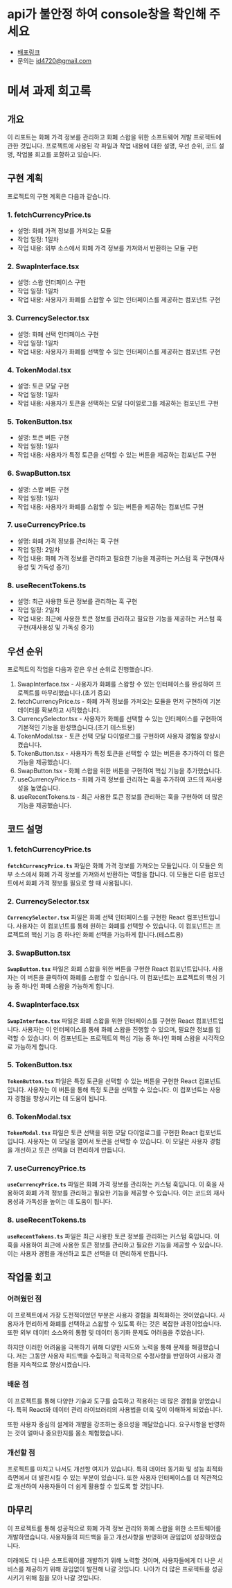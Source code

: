 # api가 불안정 하여 console창을 확인해 주세요
- [배포링크](https://my-swap-app.vercel.app)
- 문의는 id4720@gmail.com

# **메셔 과제 회고록**

## **개요**

이 리포트는 화폐 가격 정보를 관리하고 화폐 스왑을 위한 소프트웨어 개발 프로젝트에 관한 것입니다. 프로젝트에 사용된 각 파일과 작업 내용에 대한 설명, 우선 순위, 코드 설명, 작업물 회고를 포함하고 있습니다.

## **구현 계획**

프로젝트의 구현 계획은 다음과 같습니다.

### **1. fetchCurrencyPrice.ts**

- 설명: 화폐 가격 정보를 가져오는 모듈
- 작업 일정: 1일차
- 작업 내용: 외부 소스에서 화폐 가격 정보를 가져와서 반환하는 모듈 구현

### **2. SwapInterface.tsx**

- 설명: 스왑 인터페이스 구현
- 작업 일정: 1일차
- 작업 내용: 사용자가 화폐를 스왑할 수 있는 인터페이스를 제공하는 컴포넌트 구현

### **3. CurrencySelector.tsx**

- 설명: 화폐 선택 인터페이스 구현
- 작업 일정: 1일차
- 작업 내용: 사용자가 화폐를 선택할 수 있는 인터페이스를 제공하는 컴포넌트 구현

### **4. TokenModal.tsx**

- 설명: 토큰 모달 구현
- 작업 일정: 1일차
- 작업 내용: 사용자가 토큰을 선택하는 모달 다이얼로그를 제공하는 컴포넌트 구현

### **5. TokenButton.tsx**

- 설명: 토큰 버튼 구현
- 작업 일정: 1일차
- 작업 내용: 사용자가 특정 토큰을 선택할 수 있는 버튼을 제공하는 컴포넌트 구현

### **6. SwapButton.tsx**

- 설명: 스왑 버튼 구현
- 작업 일정: 1일차
- 작업 내용: 사용자가 화폐를 스왑할 수 있는 버튼을 제공하는 컴포넌트 구현

### **7. useCurrencyPrice.ts**

- 설명: 화폐 가격 정보를 관리하는 훅 구현
- 작업 일정: 2일차
- 작업 내용: 화폐 가격 정보를 관리하고 필요한 기능을 제공하는 커스텀 훅 구현(재사용성 및 가독성 증가)

### **8. useRecentTokens.ts**

- 설명: 최근 사용한 토큰 정보를 관리하는 훅 구현
- 작업 일정: 2일차
- 작업 내용: 최근에 사용한 토큰 정보를 관리하고 필요한 기능을 제공하는 커스텀 훅 구현(재사용성 및 가독성 증가)

## **우선 순위**

프로젝트의 작업을 다음과 같은 우선 순위로 진행했습니다.

1. SwapInterface.tsx - 사용자가 화폐를 스왑할 수 있는 인터페이스를 완성하여 프로젝트를 마무리했습니다.(초기 중요)
2. fetchCurrencyPrice.ts - 화폐 가격 정보를 가져오는 모듈을 먼저 구현하여 기본 데이터를 확보하고 시작했습니다.
3. CurrencySelector.tsx - 사용자가 화폐를 선택할 수 있는 인터페이스를 구현하여 기본적인 기능을 완성했습니다.(초기 테스트용)
4. TokenModal.tsx - 토큰 선택 모달 다이얼로그를 구현하여 사용자 경험을 향상시켰습니다.
5. TokenButton.tsx - 사용자가 특정 토큰을 선택할 수 있는 버튼을 추가하여 더 많은 기능을 제공했습니다.
6. SwapButton.tsx - 화폐 스왑을 위한 버튼을 구현하여 핵심 기능을 추가했습니다.
7. useCurrencyPrice.ts - 화폐 가격 정보를 관리하는 훅을 추가하여 코드의 재사용성을 높였습니다.
8. useRecentTokens.ts - 최근 사용한 토큰 정보를 관리하는 훅을 구현하여 더 많은 기능을 제공했습니다.

## **코드 설명**

### **1. fetchCurrencyPrice.ts**

**`fetchCurrencyPrice.ts`** 파일은 화폐 가격 정보를 가져오는 모듈입니다. 이 모듈은 외부 소스에서 화폐 가격 정보를 가져와서 반환하는 역할을 합니다. 이 모듈은 다른 컴포넌트에서 화폐 가격 정보를 필요로 할 때 사용됩니다.

### **2. CurrencySelector.tsx**

**`CurrencySelector.tsx`** 파일은 화폐 선택 인터페이스를 구현한 React 컴포넌트입니다. 사용자는 이 컴포넌트를 통해 원하는 화폐를 선택할 수 있습니다. 이 컴포넌트는 프로젝트의 핵심 기능 중 하나인 화폐 선택을 가능하게 합니다.(테스트용)

### **3. SwapButton.tsx**

**`SwapButton.tsx`** 파일은 화폐 스왑을 위한 버튼을 구현한 React 컴포넌트입니다. 사용자는 이 버튼을 클릭하여 화폐를 스왑할 수 있습니다. 이 컴포넌트는 프로젝트의 핵심 기능 중 하나인 화폐 스왑을 가능하게 합니다.

### **4. SwapInterface.tsx**

**`SwapInterface.tsx`** 파일은 화폐 스왑을 위한 인터페이스를 구현한 React 컴포넌트입니다. 사용자는 이 인터페이스를 통해 화폐 스왑을 진행할 수 있으며, 필요한 정보를 입력할 수 있습니다. 이 컴포넌트는 프로젝트의 핵심 기능 중 하나인 화폐 스왑을 시각적으로 가능하게 합니다.

### **5. TokenButton.tsx**

**`TokenButton.tsx`** 파일은 특정 토큰을 선택할 수 있는 버튼을 구현한 React 컴포넌트입니다. 사용자는 이 버튼을 통해 특정 토큰을 선택할 수 있습니다. 이 컴포넌트는 사용자 경험을 향상시키는 데 도움이 됩니다.

### **6. TokenModal.tsx**

**`TokenModal.tsx`** 파일은 토큰 선택을 위한 모달 다이얼로그를 구현한 React 컴포넌트입니다. 사용자는 이 모달을 열어서 토큰을 선택할 수 있습니다. 이 모달은 사용자 경험을 개선하고 토큰 선택을 더 편리하게 만듭니다.

### **7. useCurrencyPrice.ts**

**`useCurrencyPrice.ts`** 파일은 화폐 가격 정보를 관리하는 커스텀 훅입니다. 이 훅을 사용하여 화폐 가격 정보를 관리하고 필요한 기능을 제공할 수 있습니다. 이는 코드의 재사용성과 가독성을 높이는 데 도움이 됩니다.

### **8. useRecentTokens.ts**

**`useRecentTokens.ts`** 파일은 최근 사용한 토큰 정보를 관리하는 커스텀 훅입니다. 이 훅을 사용하여 최근에 사용한 토큰 정보를 관리하고 필요한 기능을 제공할 수 있습니다. 이는 사용자 경험을 개선하고 토큰 선택을 더 편리하게 만듭니다.

## **작업물 회고**

### **어려웠던 점**

이 프로젝트에서 가장 도전적이었던 부분은 사용자 경험을 최적화하는 것이었습니다. 사용자가 편리하게 화폐를 선택하고 스왑할 수 있도록 하는 것은 복잡한 과정이었습니다. 또한 외부 데이터 소스와의 통합 및 데이터 동기화 문제도 어려움을 주었습니다.

하지만 이러한 어려움을 극복하기 위해 다양한 시도와 노력을 통해 문제를 해결했습니다. 저는 그동안 사용자 피드백을 수집하고 적극적으로 수정사항을 반영하여 사용자 경험을 지속적으로 향상시켰습니다.

### **배운 점**

이 프로젝트를 통해 다양한 기술과 도구를 습득하고 적용하는 데 많은 경험을 얻었습니다. 특히 React와 데이터 관리 라이브러리의 사용법을 더욱 깊이 이해하게 되었습니다.

또한 사용자 중심의 설계와 개발을 강조하는 중요성을 깨달았습니다. 요구사항을 반영하는 것이 얼마나 중요한지를 몸소 체험했습니다.

### **개선할 점**

프로젝트를 마치고 나서도 개선할 여지가 있습니다. 특히 데이터 동기화 및 성능 최적화 측면에서 더 발전시킬 수 있는 부분이 있습니다. 또한 사용자 인터페이스를 더 직관적으로 개선하여 사용자들이 더 쉽게 활용할 수 있도록 할 것입니다.

## **마무리**

이 프로젝트를 통해  성공적으로 화폐 가격 정보 관리와 화폐 스왑을 위한 소프트웨어를 개발하였습니다. 사용자들의 피드백을 듣고 개선사항을 반영하며 끊임없이 성장하였습니다.

미래에도 더 나은 소프트웨어를 개발하기 위해 노력할 것이며, 사용자들에게 더 나은 서비스를 제공하기 위해 끊임없이 발전해 나갈 것입니다. 나아가 더 많은 프로젝트를 성공시키기 위해 힘을 모아 나갈 것입니다.